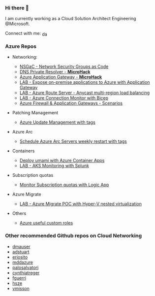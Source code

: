 ### Hi there 👋

I am currently working as a Cloud Solution Architect Engineering @Microsoft.

Connect with me: <a href="https://www.linkedin.com/in/davsantiago/" target="blank"><img align="center" src="https://raw.githubusercontent.com/rahuldkjain/github-profile-readme-generator/master/src/images/icons/Social/linked-in-alt.svg" alt="david-santiago" height="15" width="20" /></a>

### Azure Repos 

* Networking:
  * [NSGaC - Network Security Groups as Code](https://github.com/dawlysd/azure-nsgac)
  * [DNS Private Resolver - **MicroHack**](https://github.com/dawlysd/azure-dns-private-resolver-microhack)
  * [Azure Application Gateway - **MicroHack**](https://github.com/dawlysd/azure-application-gateway-microhack)
  * [LAB - Expose on-premise applications to Azure with Application Gateway](https://github.com/dawlysd/lab-ag-onpremiseapplications)
  * [LAB - Azure Route Server - Anycast multi-region load balancing](https://github.com/dawlysd/lab-azure-routeserver-anycast)
  * [LAB - Azure Connection Monitor with Bicep](https://github.com/dawlysd/lab-azure-connection-monitor-with-bicep)
  * [Azure Firewall & Application Gateways - Scenarios](https://github.com/dawlysd/azure-ag-with-azfw)

* Patching Management 
  * [Azure Update Management with tags](https://github.com/dawlysd/azure-update-management-with-tags)

* Azure Arc
  * [Schedule Azure Arc Servers weekly restart with tags](https://github.com/dawlysd/schedule-azure-arc-servers-restarts-with-tags)

* Containers
  * [Deploy umami with Azure Container Apps](https://github.com/dawlysd/deploy-umami-azure-container-apps)
  * [LAB - AKS Monitoring with Splunk](github.com/dawlysd/aks-monitoring-splunk)
  
* Subscription quotas
  *  [Monitor Subscription quotas with Logic App](https://github.com/dawlysd/azure-quotas-monitoring-logicapp) 

* Azure Migrate
  * [LAB - Azure Migrate POC with Hyper-V nested virtualization](https://github.com/dawlysd/lab-azuremigrate-hyperv-nestedvirtualization)

* Others
  * [Azure useful custom roles](https://github.com/dawlysd/azure-useful-custom-roles)
  
### Other recommended Github repos on Cloud Networking

* [dmauser](https://github.com/dmauser)
* [adstuart](https://github.com/adstuart)
* [erjosito](https://github.com/erjosito)
* [mddazure](https://github.com/mddazure)
* [palosalvatori](https://github.com/paolosalvatori)
* [cynthiatreger](https://github.com/cynthiatreger)
* [fguerri](https://github.com/fguerri)
* [hsze](https://github.com/hsze)
* [vmisson](https://github.com/vmisson)

